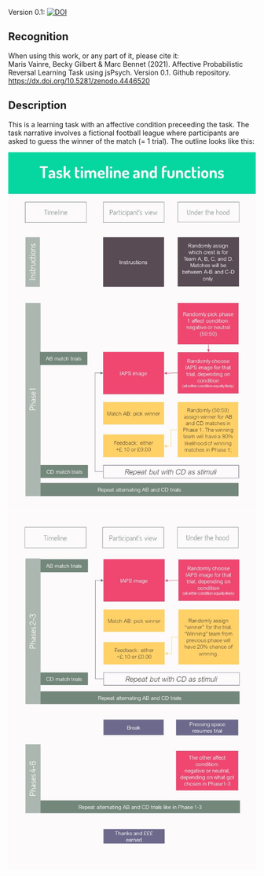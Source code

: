 Version 0.1: [![DOI](https://zenodo.org/badge/329844699.svg)](https://zenodo.org/badge/latestdoi/329844699)

## Recognition
When using this work, or any part of it, please cite it:<br>
Maris Vainre, Becky Gilbert & Marc Bennet (2021). Affective Probabilistic Reversal Learning Task using jsPsych. Version 0.1. Github repository. https://dx.doi.org/10.5281/zenodo.4446520

## Description 
This is a learning task with an affective condition preceeding the task. The task narrative involves a fictional football league where participants are asked to guess the winner of the match (= 1 trial). The outline looks like this:

![Outline of the affective probabilistic learning task 1/2](Slide1.JPG)
![Outline of the affective probabilistic learning task 2/2](Slide2.JPG)
